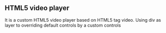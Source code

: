 ## HTML5 video player
It is a custom HTML5 video player based on HTML5 tag video.
Using div as layer to overriding default controls by a custom controls
